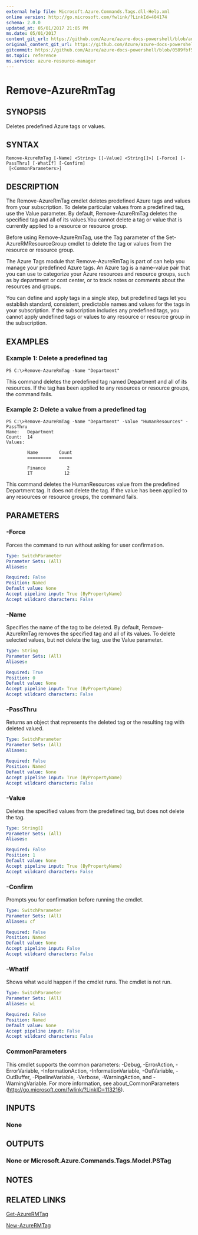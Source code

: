 ```yaml
---
external help file: Microsoft.Azure.Commands.Tags.dll-Help.xml
online version: http://go.microsoft.com/fwlink/?LinkId=404174
schema: 2.0.0
updated_at: 05/01/2017 21:05 PM
ms.date: 05/01/2017
content_git_url: https://github.com/Azure/azure-docs-powershell/blob/anne052617/azureps-cmdlets-docs/ResourceManager/AzureRM.Tags/v1.0.12/Remove-AzureRmTag.md
original_content_git_url: https://github.com/Azure/azure-docs-powershell/blob/anne052617/azureps-cmdlets-docs/ResourceManager/AzureRM.Tags/v1.0.12/Remove-AzureRmTag.md
gitcommit: https://github.com/Azure/azure-docs-powershell/blob/0589fbf53d27e39e0cf445261d29c64fb0859d62
ms.topic: reference
ms.service: azure-resource-manager
---
```


# Remove-AzureRmTag

## SYNOPSIS
Deletes predefined Azure tags or values.

## SYNTAX

```
Remove-AzureRmTag [-Name] <String> [[-Value] <String[]>] [-Force] [-PassThru] [-WhatIf] [-Confirm]
 [<CommonParameters>]
```

## DESCRIPTION
The Remove-AzureRmTag cmdlet deletes predefined Azure tags and values from your subscription.
To delete particular values from a predefined tag, use the Value parameter.
By default, Remove-AzureRmTag deletes the specified tag and all of its values.You cannot delete a tag or value that is currently applied to a resource or resource group.

Before using Remove-AzureRmTag, use the Tag parameter of the Set-AzureRMResourceGroup cmdlet to delete the tag or values from the resource or resource group.

The Azure Tags module that Remove-AzureRmTag is part of can help you manage your predefined Azure tags.
An Azure tag is a name-value pair that you can use to categorize your Azure resources and resource groups, such as by department or cost center, or to track notes or comments about the resources and groups.

You can define and apply tags in a single step, but predefined tags let you establish standard, consistent, predictable names and values for the tags in your subscription.
If the subscription includes any predefined tags, you cannot apply undefined tags or values to any resource or resource group in the subscription.

## EXAMPLES

### Example 1: Delete a predefined tag
```
PS C:\>Remove-AzureRmTag -Name "Department"
```

This command deletes the predefined tag named Department and all of its resources.
If the tag has been applied to any resources or resource groups, the command fails.

### Example 2: Delete a value from a predefined tag
```
PS C:\>Remove-AzureRmTag -Name "Department" -Value "HumanResources" -PassThru
Name:   Department
Count:  14
Values: 

        Name        Count
        =========   =====

        Finance        2
        IT            12
```

This command deletes the HumanResources value from the predefined Department tag.
It does not delete the tag.
If the value has been applied to any resources or resource groups, the command fails.

## PARAMETERS

### -Force
Forces the command to run without asking for user confirmation.

```yaml
Type: SwitchParameter
Parameter Sets: (All)
Aliases: 

Required: False
Position: Named
Default value: None
Accept pipeline input: True (ByPropertyName)
Accept wildcard characters: False
```

### -Name
Specifies the name of the tag to be deleted.
By default, Remove-AzureRmTag removes the specified tag and all of its values.
To delete selected values, but not delete the tag, use the Value parameter.

```yaml
Type: String
Parameter Sets: (All)
Aliases: 

Required: True
Position: 0
Default value: None
Accept pipeline input: True (ByPropertyName)
Accept wildcard characters: False
```

### -PassThru
Returns an object that represents the deleted tag or the resulting tag with deleted valued.

```yaml
Type: SwitchParameter
Parameter Sets: (All)
Aliases: 

Required: False
Position: Named
Default value: None
Accept pipeline input: True (ByPropertyName)
Accept wildcard characters: False
```

### -Value
Deletes the specified values from the predefined tag, but does not delete the tag.

```yaml
Type: String[]
Parameter Sets: (All)
Aliases: 

Required: False
Position: 1
Default value: None
Accept pipeline input: True (ByPropertyName)
Accept wildcard characters: False
```

### -Confirm
Prompts you for confirmation before running the cmdlet.

```yaml
Type: SwitchParameter
Parameter Sets: (All)
Aliases: cf

Required: False
Position: Named
Default value: None
Accept pipeline input: False
Accept wildcard characters: False
```

### -WhatIf
Shows what would happen if the cmdlet runs.
The cmdlet is not run.

```yaml
Type: SwitchParameter
Parameter Sets: (All)
Aliases: wi

Required: False
Position: Named
Default value: None
Accept pipeline input: False
Accept wildcard characters: False
```

### CommonParameters
This cmdlet supports the common parameters: -Debug, -ErrorAction, -ErrorVariable, -InformationAction, -InformationVariable, -OutVariable, -OutBuffer, -PipelineVariable, -Verbose, -WarningAction, and -WarningVariable. For more information, see about_CommonParameters (http://go.microsoft.com/fwlink/?LinkID=113216).

## INPUTS

### None

## OUTPUTS

### None or Microsoft.Azure.Commands.Tags.Model.PSTag

## NOTES

## RELATED LINKS

[Get-AzureRMTag]()

[New-AzureRMTag]()

